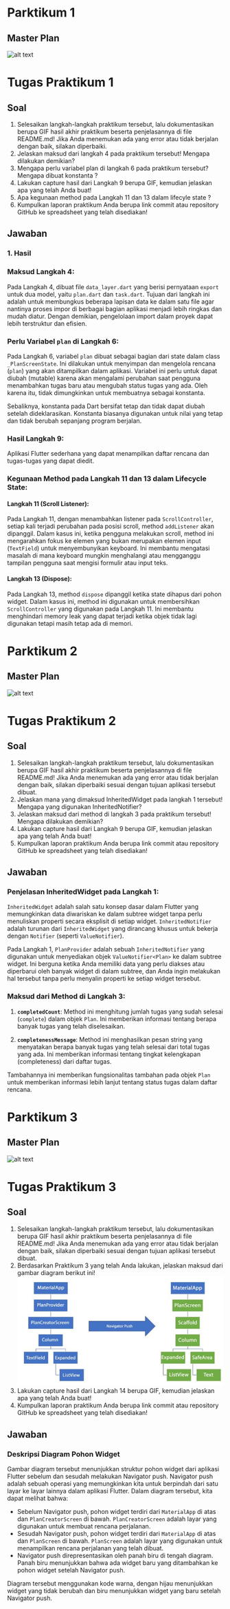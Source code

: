 # Parktikum 1

## Master Plan

![alt text](images/Praktikum%201.gif)

# Tugas Praktikum 1

## Soal

1. Selesaikan langkah-langkah praktikum tersebut, lalu dokumentasikan berupa GIF hasil akhir praktikum beserta penjelasannya di file README.md! Jika Anda menemukan ada yang error atau tidak berjalan dengan baik, silakan diperbaiki.
2. Jelaskan maksud dari langkah 4 pada praktikum tersebut! Mengapa dilakukan demikian?
3. Mengapa perlu variabel plan di langkah 6 pada praktikum tersebut? Mengapa dibuat konstanta ?
4. Lakukan capture hasil dari Langkah 9 berupa GIF, kemudian jelaskan apa yang telah Anda buat!
5. Apa kegunaan method pada Langkah 11 dan 13 dalam lifecyle state ?
6. Kumpulkan laporan praktikum Anda berupa link commit atau repository GitHub ke spreadsheet yang telah disediakan!

## Jawaban

### 1. Hasil


### Maksud Langkah 4:

Pada Langkah 4, dibuat file `data_layer.dart` yang berisi pernyataan `export` untuk dua model, yaitu `plan.dart` dan `task.dart`. Tujuan dari langkah ini adalah untuk membungkus beberapa lapisan data ke dalam satu file agar nantinya proses impor di berbagai bagian aplikasi menjadi lebih ringkas dan mudah diatur. Dengan demikian, pengelolaan import dalam proyek dapat lebih terstruktur dan efisien.

### Perlu Variabel `plan` di Langkah 6:

Pada Langkah 6, variabel `plan` dibuat sebagai bagian dari state dalam class `_PlanScreenState`. Ini dilakukan untuk menyimpan dan mengelola rencana (`plan`) yang akan ditampilkan dalam aplikasi. Variabel ini perlu untuk dapat diubah (mutable) karena akan mengalami perubahan saat pengguna menambahkan tugas baru atau mengubah status tugas yang ada. Oleh karena itu, tidak dimungkinkan untuk membuatnya sebagai konstanta.

Sebaliknya, konstanta pada Dart bersifat tetap dan tidak dapat diubah setelah dideklarasikan. Konstanta biasanya digunakan untuk nilai yang tetap dan tidak berubah sepanjang program berjalan.

### Hasil Langkah 9:

Aplikasi Flutter sederhana yang dapat menampilkan daftar rencana dan tugas-tugas yang dapat diedit.

### Kegunaan Method pada Langkah 11 dan 13 dalam Lifecycle State:

#### Langkah 11 (Scroll Listener):

Pada Langkah 11, dengan menambahkan listener pada `ScrollController`, setiap kali terjadi perubahan pada posisi scroll, method `addListener` akan dipanggil. Dalam kasus ini, ketika pengguna melakukan scroll, method ini mengarahkan fokus ke elemen yang bukan merupakan elemen input (`TextField`) untuk menyembunyikan keyboard. Ini membantu mengatasi masalah di mana keyboard mungkin menghalangi atau mengganggu tampilan pengguna saat mengisi formulir atau input teks.

#### Langkah 13 (Dispose):

Pada Langkah 13, method `dispose` dipanggil ketika state dihapus dari pohon widget. Dalam kasus ini, method ini digunakan untuk membersihkan `ScrollController` yang digunakan pada Langkah 11. Ini membantu menghindari memory leak yang dapat terjadi ketika objek tidak lagi digunakan tetapi masih tetap ada di memori.

# Parktikum 2

## Master Plan

![alt text](images/praktikum%202.gif)

# Tugas Praktikum 2

## Soal

1. Selesaikan langkah-langkah praktikum tersebut, lalu dokumentasikan berupa GIF hasil akhir praktikum beserta penjelasannya di file README.md! Jika Anda menemukan ada yang error atau tidak berjalan dengan baik, silakan diperbaiki sesuai dengan tujuan aplikasi tersebut dibuat.
2. Jelaskan mana yang dimaksud InheritedWidget pada langkah 1 tersebut! Mengapa yang digunakan InheritedNotifier?
3. Jelaskan maksud dari method di langkah 3 pada praktikum tersebut! Mengapa dilakukan demikian?
4. Lakukan capture hasil dari Langkah 9 berupa GIF, kemudian jelaskan apa yang telah Anda buat!
5. Kumpulkan laporan praktikum Anda berupa link commit atau repository GitHub ke spreadsheet yang telah disediakan!

## Jawaban

### Penjelasan InheritedWidget pada Langkah 1:

`InheritedWidget` adalah salah satu konsep dasar dalam Flutter yang memungkinkan data diwariskan ke dalam subtree widget tanpa perlu menuliskan properti secara eksplisit di setiap widget. `InheritedNotifier` adalah turunan dari `InheritedWidget` yang dirancang khusus untuk bekerja dengan `Notifier` (seperti `ValueNotifier`).

Pada Langkah 1, `PlanProvider` adalah sebuah `InheritedNotifier` yang digunakan untuk menyediakan objek `ValueNotifier<Plan>` ke dalam subtree widget. Ini berguna ketika Anda memiliki data yang perlu diakses atau diperbarui oleh banyak widget di dalam subtree, dan Anda ingin melakukan hal tersebut tanpa perlu menyalin properti ke setiap widget tersebut.

### Maksud dari Method di Langkah 3:

1. **`completedCount`**: Method ini menghitung jumlah tugas yang sudah selesai (`complete`) dalam objek `Plan`. Ini memberikan informasi tentang berapa banyak tugas yang telah diselesaikan.

2. **`completenessMessage`**: Method ini menghasilkan pesan string yang menyatakan berapa banyak tugas yang telah selesai dari total tugas yang ada. Ini memberikan informasi tentang tingkat kelengkapan (completeness) dari daftar tugas.

Tambahannya ini memberikan fungsionalitas tambahan pada objek `Plan` untuk memberikan informasi lebih lanjut tentang status tugas dalam daftar rencana.

# Parktikum 3

## Master Plan
![alt text](images/Praktikum%203.gif)

# Tugas Praktikum 3

## Soal

1. Selesaikan langkah-langkah praktikum tersebut, lalu dokumentasikan berupa GIF hasil akhir praktikum beserta penjelasannya di file README.md! Jika Anda menemukan ada yang error atau tidak berjalan dengan baik, silakan diperbaiki sesuai dengan tujuan aplikasi tersebut dibuat.
2. Berdasarkan Praktikum 3 yang telah Anda lakukan, jelaskan maksud dari gambar diagram berikut ini!
   ![alt text](images/soal%20praktikum%203.png)
3. Lakukan capture hasil dari Langkah 14 berupa GIF, kemudian jelaskan apa yang telah Anda buat!
4. Kumpulkan laporan praktikum Anda berupa link commit atau repository GitHub ke spreadsheet yang telah disediakan!

## Jawaban

### Deskripsi Diagram Pohon Widget

Gambar diagram tersebut menunjukkan struktur pohon widget dari aplikasi Flutter sebelum dan sesudah melakukan Navigator push. Navigator push adalah sebuah operasi yang memungkinkan kita untuk berpindah dari satu layar ke layar lainnya dalam aplikasi Flutter. Dalam diagram tersebut, kita dapat melihat bahwa:

- Sebelum Navigator push, pohon widget terdiri dari `MaterialApp` di atas dan `PlanCreatorScreen` di bawah. `PlanCreatorScreen` adalah layar yang digunakan untuk membuat rencana perjalanan.
- Sesudah Navigator push, pohon widget terdiri dari `MaterialApp` di atas dan `PlanScreen` di bawah. `PlanScreen` adalah layar yang digunakan untuk menampilkan rencana perjalanan yang telah dibuat.
- Navigator push direpresentasikan oleh panah biru di tengah diagram. Panah biru menunjukkan bahwa ada widget baru yang ditambahkan ke pohon widget setelah Navigator push.

Diagram tersebut menggunakan kode warna, dengan hijau menunjukkan widget yang tidak berubah dan biru menunjukkan widget yang baru setelah Navigator push.